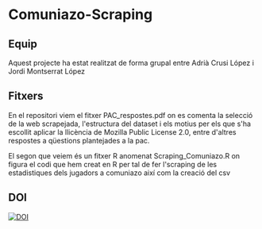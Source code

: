 # Comuniazo-Scraping


## Equip

Aquest projecte ha estat realitzat de forma grupal entre Adrià Crusi López i Jordi Montserrat López

## Fitxers

En el repositori viem el fitxer PAC_respostes.pdf on es comenta la selecció de la web scrapejada, l'estructura del dataset i els motius per els que s'ha escollit aplicar  la llicència  de Mozilla Public License 2.0, entre d'altres respostes a qüestions plantejades a la pac.

El segon que veiem és un fitxer R anomenat Scraping_Comuniazo.R on figura el codi que hem creat en R per tal de fer l'scraping de les estadistiques dels jugadors a comuniazo així com la creació del csv

## DOI

[![DOI](https://zenodo.org/badge/DOI/10.5281/zenodo.4681760.svg)](https://doi.org/10.5281/zenodo.4681760)

